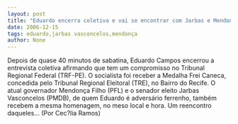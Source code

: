```yaml
---
layout: post
title: "Eduardo encerra coletiva e vai se encontrar com Jarbas e Mendonça"
date: 2006-12-15
tags: eduardo,jarbas vasconcelos,mendonça
author: None
---
```

Depois de quase 40 minutos de sabatina, Eduardo Campos encerrou a entrevista coletiva&nbsp;afirmando que tem um compromisso no&nbsp;Tribunal Regional Federal (TRF-PE).
O socialista&nbsp;foi receber a Medalha Frei Caneca, concedida pelo Tribunal Regional Eleitoral (TRE), no Bairro do Recife.
O atual governador Mendonça Filho (PFL) e o senador eleito Jarbas Vasconcelos (PMDB), de quem Eduardo é&nbsp;adversário ferrenho, também recebem a mesma homenagem, no meso local e hora. 
Um reencontro daqueles...
(Por Cec?lia Ramos)
&nbsp; 
